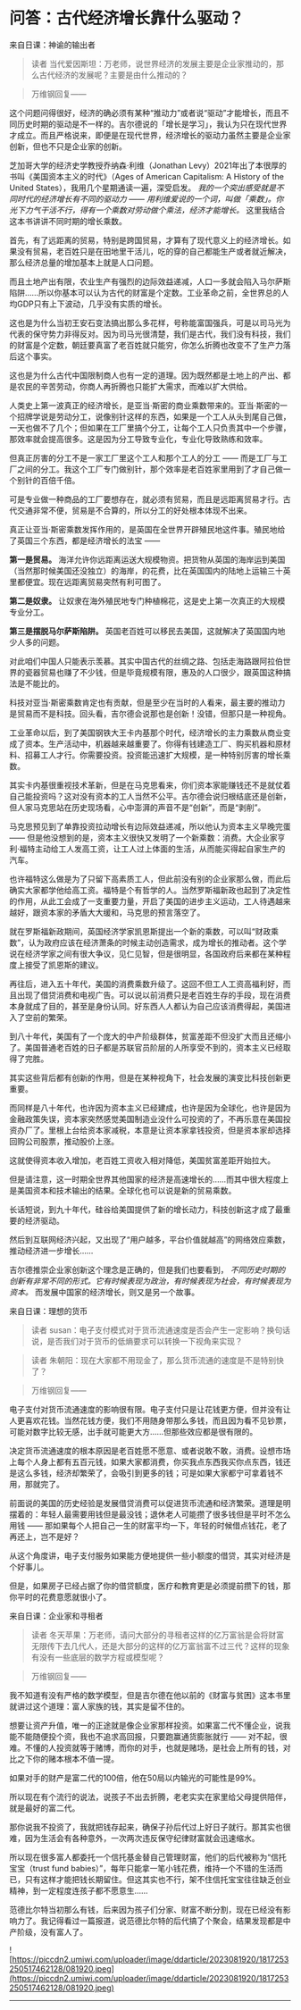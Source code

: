 # 问答：古代经济增长靠什么驱动？

来自日课：神谕的输出者

> 读者 当代爱因斯坦：万老师，说世界经济的发展主要是企业家推动的，那么古代经济的发展呢？主要是由什么推动的？

> 万维钢回复—— 

这个问题问得很好，经济的确必须有某种“推动力”或者说“驱动”才能增长，而且不同历史时期的驱动是不一样的。吉尔德说的「增长是学习」，我认为只在现代世界才成立。而且严格说来，即便是在现代世界，经济增长的驱动力虽然主要是企业家创新，但也不只是企业家的创新。

芝加哥大学的经济史学教授乔纳森·利维（Jonathan Levy）2021年出了本很厚的书叫《美国资本主义的时代》（Ages of American Capitalism: A History of the United States），我用几个星期通读一遍，深受启发。 *我的一个突出感受就是不同时代的经济增长有不同的驱动力 —— 用利维爱说的一个词，叫做「乘数」。你光下力气干活不行，得有一个乘数对劳动做个乘法，经济才能增长。* 这里我结合这本书讲讲不同时期的增长乘数。

首先，有了远距离的贸易，特别是跨国贸易，才算有了现代意义上的经济增长。如果没有贸易，老百姓只是在田地里干活儿，吃的穿的自己都能生产或者就近解决，那么经济总量的增加基本上就是人口问题。

而且土地产出有限，农业生产有强烈的边际效益递减，人口一多就会陷入马尔萨斯陷阱……所以你基本可以认为古代的财富是个定数。工业革命之前，全世界总的人均GDP只有上下波动，几乎没有实质的增长。

这也是为什么当初王安石变法搞出那么多花样，号称能富国强兵，可是以司马光为代表的保守势力非得反对。因为司马光很清楚，我们是古代，我们没有科技，我们的财富是个定数，朝廷要真富了老百姓就只能穷，你怎么折腾也改变不了生产力落后这个事实。

这也是为什么古代中国限制商人也有一定的道理。因为既然都是土地上的产出、都是农民的辛苦劳动，你商人再折腾也只能扩大需求，而难以扩大供给。

人类史上第一波真正的经济增长，是亚当·斯密的商业乘数带来的。亚当·斯密的一个招牌学说是劳动分工，说像别针这样的东西，如果是一个工人从头到尾自己做，一天也做不了几个；但如果在工厂里搞个分工，让每个工人只负责其中一个步骤，那效率就会提高很多。这是因为分工导致专业化，专业化导致熟练和效率。

但真正厉害的分工不是一家工厂里这个工人和那个工人的分工 —— 而是工厂与工厂之间的分工。我这个工厂专门做别针，那个效率是老百姓家里用到了才自己做一个别针的百倍千倍。

可是专业做一种商品的工厂要想存在，就必须有贸易，而且是远距离贸易才行。古代交通非常不便，贸易是不合算的，所以分工的好处根本体现不出来。

真正让亚当·斯密乘数发挥作用的，是英国在全世界开辟殖民地这件事。殖民地给了英国三个东西，都是经济增长的法宝 ——

 **第一是贸易。** 海洋允许你远距离运送大规模物资。把货物从英国的海岸运到美国（当然那时候美国还没独立）的海岸，的花费，比在英国国内的陆地上运输三十英里都便宜。现在远距离贸易突然有利可图了。

 **第二是奴隶。** 让奴隶在海外殖民地专门种植棉花，这是史上第一次真正的大规模专业分工。

 **第三是摆脱马尔萨斯陷阱。** 英国老百姓可以移民去美国，这就解决了英国国内地少人多的问题。

对此咱们中国人只能表示羡慕。其实中国古代的丝绸之路、包括走海路跟阿拉伯世界的瓷器贸易也赚了不少钱，但是毕竟规模有限，惠及的人口很少，跟英国这种搞法是不能比的。

科技对亚当·斯密乘数肯定也有贡献，但是至少在当时的人看来，最主要的推动力是贸易而不是科技。回头看，吉尔德会说那也是创新！没错，但那只是一种视角。

工业革命以后，到了美国钢铁大王卡内基那个时代，经济增长的主力乘数从商业变成了资本。生产活动中，机器越来越重要了。你得有钱建造工厂、购买机器和原材料、招募工人才行。你需要投资。投资能迅速扩大规模，是一种特别厉害的增长乘数。

其实卡内基很重视技术革新，但是在马克思看来，你们资本家能赚钱还不是就仗着自己能投资吗？这对没有资本的工人当然不公平。吉尔德会说归根结底还是创新，但人家马克思站在历史现场看，心中澎湃的声音不是“创新”，而是“剥削”。

马克思预见到了单靠投资拉动增长有边际效益递减，所以他认为资本主义早晚完蛋 —— 但是他没想到的是，资本主义很快又发明了一个新乘数：消费。大企业家亨利·福特主动给工人发高工资，让工人过上体面的生活，从而能买得起自家生产的汽车。

也许福特这么做是为了只留下高素质工人，但此前没有别的企业家那么做，而此后确实大家都学他给高工资。福特是个有哲学的人。当然罗斯福新政也起到了决定性的作用，从此工会成了一支重要力量，开启了美国的进步主义运动，工人待遇越来越好，跟资本家的矛盾大大缓和，马克思的预言落空了。

就在罗斯福新政期间，英国经济学家凯恩斯提出一个新的乘数，可以叫“财政乘数”，认为政府应该在经济萧条的时候主动创造需求，成为增长的推动者。这个学说在经济学家之间有很大争议，见仁见智，但是很明显，各国政府后来都在某种程度上接受了凯恩斯的建议。

再往后，进入五十年代，美国的消费乘数升级了。这回不但工人工资高福利好，而且出现了借贷消费和电视广告。可以说以前消费只是老百姓生存的手段，现在消费本身就成了目的，甚至是身份认同。好东西人人都认为自己应该消费得起，美国进入了空前的繁荣。

到八十年代，美国有了一个庞大的中产阶级群体，贫富差距不但没扩大而且还缩小了。美国普通老百姓的日子都是苏联官员阶层的人所享受不到的，资本主义已经取得了完胜。

其实这些背后都有创新的作用，但是在某种视角下，社会发展的演变比科技创新更重要。

而同样是八十年代，也许因为资本主义已经建成，也许是因为全球化，也许是因为金融政策失误，资本家突然感觉美国制造业没什么可投资的了，不再乐意在美国投资办厂了。里根上台给资本家减税，本意是让资本家拿钱投资，但是资本家却选择回购公司股票，推动股价上涨。

这就使得资本收入增加，老百姓工资收入相对降低，美国贫富差距开始拉大。

但是请注意，这一时期全世界其他国家的经济是高速增长的……而其中很大程度上是美国资本和技术输出的结果。全球化也可以说是新的贸易乘数。

长话短说，到九十年代，硅谷给美国提供了新的增长动力，科技创新这才成了最重要的经济驱动。

然后到互联网经济兴起，又出现了“用户越多，平台价值就越高”的网络效应乘数，推动经济进一步增长……

吉尔德推崇企业家创新这个理念是正确的，但是我们也要看到， *不同历史时期的创新有非常不同的形式。它有时候表现为政治，有时候表现为社会，有时候表现为资本。* 而发展中国家的经济增长，则又是另一个故事。

来自日课：理想的货币

> 读者 susan：电子支付模式对于货币流通速度是否会产生一定影响？换句话说，是否我们对于货币的低熵要求可以转换一下视角来实现？

> 读者 朱朝阳：现在大家都不用现金了，那么货币流通的速度是不是特别快了？

> 万维钢回复—— 

电子支付对货币流通速度的影响很有限。电子支付只是让花钱更方便，但并没有让人更喜欢花钱。当然花钱方便，我们不用随身带那么多钱，而且因为看不见钞票，可能对数字比较无感，出手就可能更大方……但那些效应都是很有限的。

决定货币流通速度的根本原因是老百姓愿不愿意、或者说敢不敢，消费。设想市场上每个人身上都有五百元钱，如果大家都消费，你买我点东西我买你点东西，钱还是这么多钱，经济却繁荣了，会吸引到更多的钱；可是如果大家都宁可拿着钱不用，那就完了。

前面说的美国的历史经验是发展借贷消费可以促进货币流通和经济繁荣。道理是明摆着的：年轻人最需要用钱但是最没钱；退休老人可能攒了很多钱但是平时不怎么用钱 —— 那如果每个人把自己一生的财富平均一下，年轻的时候借点钱花，老了再还上，岂不是好？

从这个角度讲，电子支付服务如果能方便地提供一些小额度的借贷，其实对经济是个好事儿。

但是，如果房子已经占据了你的借贷额度，医疗和教育更是必须提前攒下的钱，那你平时的花费意愿就很小了。

来自日课：企业家和寻租者

> 读者 冬天苹果：万老师，请问大部分的寻租者这样的亿万富翁是会将财富无限传下去几代人，还是大部分的这样的亿万富翁富不过三代？这样的现象有没有一些底层的数学方程或模型呢？

> 万维钢回复—— 

我不知道有没有严格的数学模型，但是吉尔德在他以前的《财富与贫困》这本书里就讲过这个道理：富人家族的钱，其实是留不住的。

想要让资产升值，唯一的正途就是像企业家那样投资。如果富二代不懂企业，说我能不能随便投个资，我也不追求高回报，只要跑赢通货膨胀就行 —— 对不起，很难。不懂的人投资就等于赌博，而你的对手，也就是赌场，是社会上所有的钱，对比之下你的赌本根本不值一提。

如果对手的财产是富二代的100倍，他在50局以内输光的可能性是99%。

所以现在有个流行的说法，说孩子不出去折腾，老老实实在家里给父母提供陪伴，就是最好的富二代。

那你说我不投资了，我就把钱存起来，确保子孙后代过上好日子就行。那其实也很难，因为生活会有各种意外，一次两次违反保守纪律财富就会迅速缩水。

所以现在很多富人都委托一个信托基金替自己管理财富，他们的后代被称为“信托宝宝（trust fund babies）”，每年只能拿一笔小钱花费，维持一个不错的生活而已，只有这样才能把钱长期留住。但这其实也不行，架不住信托宝宝往往缺乏创业精神，到一定程度连孩子都不愿意生……

范德比尔特当初那么有钱，后来因为孩子们分家、财富不断分割，现在已经没有影响力了。我记得看过一篇报道，说范德比尔特的后代搞了个聚会，结果发现都是中产阶级，没有富人了。

![https://piccdn2.umiwi.com/uploader/image/ddarticle/2023081920/1817253250517462128/081920.jpeg](https://piccdn2.umiwi.com/uploader/image/ddarticle/2023081920/1817253250517462128/081920.jpeg)

---
